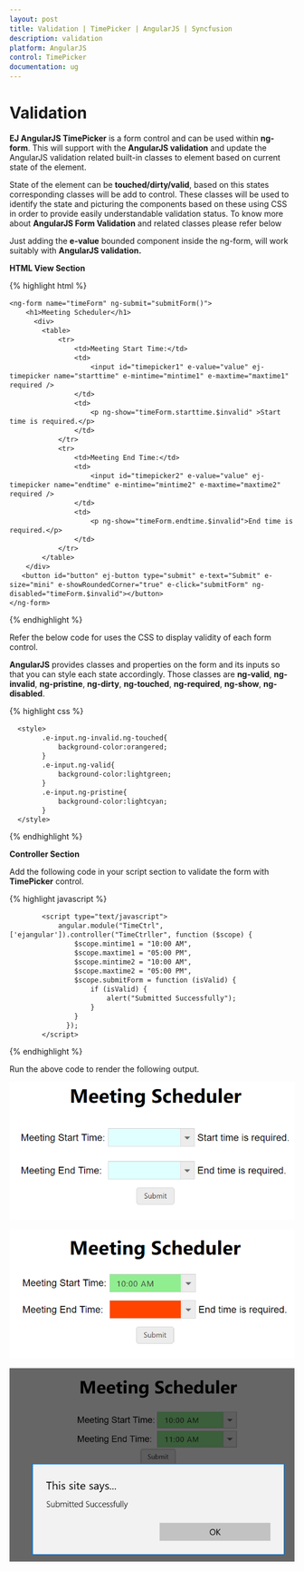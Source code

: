 ```yaml
---
layout: post
title: Validation | TimePicker | AngularJS | Syncfusion
description: validation
platform: AngularJS
control: TimePicker
documentation: ug
---
```


# Validation

**EJ AngularJS TimePicker** is a form control and can be used within **ng-form**. This will support with the **AngularJS validation** and update the AngularJS validation related built-in classes to element based on current state of the element.

State of the element can be **touched/dirty/valid**, based on this states corresponding classes will be add to control. These classes will be used to identify the state and picturing the components based on these using CSS in order to provide easily understandable validation status. To know more about **AngularJS Form Validation** and related classes please refer below

Just adding the **e-value** bounded component inside the ng-form, will work suitably with **AngularJS validation.**

**HTML View Section**

{% highlight html %}

    <ng-form name="timeForm" ng-submit="submitForm()">
        <h1>Meeting Scheduler</h1>
          <div>
            <table>
                <tr>
                    <td>Meeting Start Time:</td>
                    <td>
                        <input id="timepicker1" e-value="value" ej-timepicker name="starttime" e-mintime="mintime1" e-maxtime="maxtime1" required />
                    </td>
                    <td>
                        <p ng-show="timeForm.starttime.$invalid" >Start time is required.</p>
                    </td>
                </tr>
                <tr>
                    <td>Meeting End Time:</td>
                    <td>
                        <input id="timepicker2" e-value="value" ej-timepicker name="endtime" e-mintime="mintime2" e-maxtime="maxtime2" required />
                    </td>
                    <td>
                        <p ng-show="timeForm.endtime.$invalid">End time is required.</p>
                    </td>
                </tr>
            </table>
        </div>
       <button id="button" ej-button type="submit" e-text="Submit" e-size="mini" e-showRoundedCorner="true" e-click="submitForm" ng-disabled="timeForm.$invalid"></button>
    </ng-form>

{% endhighlight %}


Refer the below code for  uses the CSS to display validity of each form control.

**AngularJS**  provides classes and properties on the form and its inputs so that you can style each state accordingly. Those classes are **ng-valid**, **ng-invalid**, **ng-pristine**, **ng-dirty**, **ng-touched**, **ng-required**, **ng-show**, **ng-disabled**.

{% highlight css %}

      <style>
            .e-input.ng-invalid.ng-touched{
                background-color:orangered;
            }
            .e-input.ng-valid{
                background-color:lightgreen;
            }
            .e-input.ng-pristine{
                background-color:lightcyan;
            }
      </style>

{% endhighlight %}

**Controller Section**

Add the following code in your script section to validate the form with **TimePicker** control.

{% highlight javascript %}

            <script type="text/javascript">
                angular.module("TimeCtrl", ['ejangular']).controller("TimeCtrller", function ($scope) {
                    $scope.mintime1 = "10:00 AM",
                    $scope.maxtime1 = "05:00 PM",
                    $scope.mintime2 = "10:00 AM",
                    $scope.maxtime2 = "05:00 PM",
                    $scope.submitForm = function (isValid) {
                        if (isValid) {
                            alert("Submitted Successfully");
                        }
                    }
                  });
            </script> 

{% endhighlight %}

Run the above code to render the following output.


![](Validation_images/Validation_images1.png)


![](Validation_images/Validation_images2.png)


![](Validation_images/Validation_images3.png)